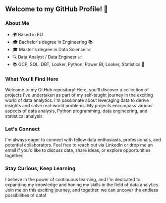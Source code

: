 ## Welcome to my GitHub Profile! 👋

### About Me
- 🌍 Based in EU
- 🎓 Bachelor's degree in Engineering 📚
- 🎓 Master's degree in Data Science 📊
- 🔍 Data Analyst / Data Engineer 📈
- 📚 GCP, SQL, DBT, Looker, Python, Power BI, Looker, Statistics 🧠

### What You'll Find Here
Welcome to my GitHub repository! Here, you'll discover a collection of projects I've undertaken as part of my self-taught journey in the exciting world of data analytics. I'm passionate about leveraging data to derive insights and solve real-world problems. My projects encompass various aspects of data analysis, Python programming, data engineering, and statistical analysis.

### Let's Connect
I'm always eager to connect with fellow data enthusiasts, professionals, and potential collaborators. Feel free to reach out via LinkedIn or drop me an email if you'd like to discuss data, share ideas, or explore opportunities together.

### Stay Curious, Keep Learning
I believe in the power of continuous learning, and I'm dedicated to expanding my knowledge and honing my skills in the field of data analytics. Join me on this exciting journey, and together, we can uncover the endless possibilities of data!


